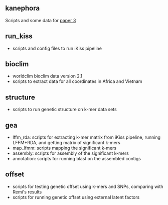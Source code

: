 ## kanephora
Scripts and some data for [paper 3]()

## run_kiss
- scripts and config files to run iKiss pipeline

## bioclim
- worldclim bioclim data version 2.1
- scripts to extract data for all coordinates in Africa and Vietnam

## structure
- scripts to run genetic structure on k-mer data sets

## gea
- lffm_rda: scripts for extracting k-mer matrix from iKiss pipeline, running LFFM+RDA, and getting matrix of significant k-mers
- map_lfmm: scripts mapping the significant k-mers 
- assembly: scripts for assembly of the significant k-mers
- annotation: scripts for running blast on the assembled contigs

## offset
- scripts for testing genetic offset using k-mers and SNPs, comparing with Remi's results
- scripts for running genetic offset using external latent factors